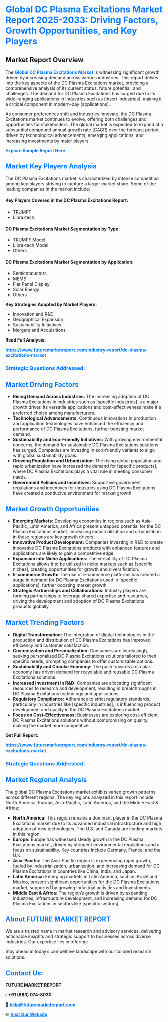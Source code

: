 <h1 style="color: #007BFF;">Global DC Plasma Excitations Market Report 2025-2033: Driving Factors, Growth Opportunities, and Key Players</h1>

<section id="overview">
<h2>Market Report Overview</h2>
<p>The <a href="https://www.futuremarketreport.com/industry-report/dc-plasma-excitations-market" style="color: #007BFF; text-decoration: none;"><strong>Global DC Plasma Excitations Market</strong></a> is witnessing significant growth, driven by increasing demand across various industries. This report delves into the key aspects of the DC Plasma Excitations market, providing a comprehensive analysis of its current status, future potential, and challenges. The demand for DC Plasma Excitations has surged due to its wide-ranging applications in industries such as [insert industries], making it a critical component in modern-day [applications].</p>
<p>As consumer preferences shift and industries innovate, the DC Plasma Excitations market continues to evolve, offering both challenges and opportunities for stakeholders. The global market is expected to expand at a substantial compound annual growth rate (CAGR) over the forecast period, driven by technological advancements, emerging applications, and increasing investments by major players.</p>
</section>

<section id="overview">
<p><a href="https://www.futuremarketreport.com/request-sample/reportId=55891" style="color: #007BFF; text-decoration: none;"><strong>Explore Sample Report Here</strong></a></p>
</section>

<section id="key-players">
<h2 style="color: #007BFF;">Market Key Players Analysis</h2>
<p>The DC Plasma Excitations market is characterized by intense competition among key players striving to capture a larger market share. Some of the leading companies in the market include:</p>
<h4>Key Players Covered in the DC Plasma Excitations Report:</h4>
<ul><li>TRUMPF</li><li>Libra-tech</li></ul>
<h4>DC Plasma Excitations Market Segmentation by Type:</h4>
<ul><li>TRUMPF Model</li><li>Libra-tech Model</li><li>Others</li></ul>

<h4>DC Plasma Excitations Market Segmentation by Application:</h4>
<ul><li>Semiconductors</li><li>MEMS</li><li>Flat Panel Display</li><li>Solar Energy</li><li>Others</li></ul>
<p><strong>Key Strategies Adopted by Market Players:</strong></p>
<ul>
<li>Innovation and R&D</li>
<li>Geographical Expansion</li>
<li>Sustainability Initiatives</li>
<li>Mergers and Acquisitions</li>
</ul>
</section>

<section>
<p><strong>Read Full Analysis: </strong></p><a href="https://www.futuremarketreport.com/industry-report/dc-plasma-excitations-market" style="color: #007BFF; text-decoration: none;"><strong>https://www.futuremarketreport.com/industry-report/dc-plasma-excitations-market</strong></a>
<h3 style="color: #007BFF;">Strategic Questions Addressed:</h3>
</section>

<section id="driving-factors">
<h2 style="color: #007BFF;">Market Driving Factors</h2>
<ul>
<li><strong>Rising Demand Across Industries:</strong> The increasing adoption of DC Plasma Excitations in industries such as [specific industries] is a major growth driver. Its versatile applications and cost-effectiveness make it a preferred choice among manufacturers.</li>
<li><strong>Technological Advancements:</strong> Continuous innovations in production and application technologies have enhanced the efficiency and performance of DC Plasma Excitations, further boosting market demand.</li>
<li><strong>Sustainability and Eco-Friendly Initiatives:</strong> With growing environmental concerns, the demand for sustainable DC Plasma Excitations solutions has surged. Companies are investing in eco-friendly variants to align with global sustainability goals.</li>
<li><strong>Growing Population and Urbanization:</strong> The rising global population and rapid urbanization have increased the demand for [specific products], where DC Plasma Excitations plays a vital role in meeting consumer needs.</li>
<li><strong>Government Policies and Incentives:</strong> Supportive government regulations and incentives for industries using DC Plasma Excitations have created a conducive environment for market growth.</li>
</ul>
</section>

<section id="growth-opportunities">
<h2 style="color: #007BFF;">Market Growth Opportunities</h2>
<ul>
<li><strong>Emerging Markets:</strong> Developing economies in regions such as Asia-Pacific, Latin America, and Africa present untapped potential for the DC Plasma Excitations market. Increasing industrialization and urbanization in these regions are key growth drivers.</li>
<li><strong>Innovative Product Development:</strong> Companies investing in R&D to create innovative DC Plasma Excitations products with enhanced features and applications are likely to gain a competitive edge.</li>
<li><strong>Expansion into Niche Applications:</strong> The versatility of DC Plasma Excitations allows it to be utilized in niche markets such as [specific niches], creating opportunities for growth and diversification.</li>
<li><strong>E-commerce Growth:</strong> The rise of e-commerce platforms has created a surge in demand for DC Plasma Excitations used in [specific applications], further boosting market growth.</li>
<li><strong>Strategic Partnerships and Collaborations:</strong> Industry players are forming partnerships to leverage shared expertise and resources, driving the development and adoption of DC Plasma Excitations products globally.</li>
</ul>
</section>

<section id="trending-factors">
<h2 style="color: #007BFF;">Market Trending Factors</h2>
<ul>
<li><strong>Digital Transformation:</strong> The integration of digital technologies in the production and distribution of DC Plasma Excitations has improved efficiency and customer satisfaction.</li>
<li><strong>Customization and Personalization:</strong> Consumers are increasingly seeking personalized DC Plasma Excitations solutions tailored to their specific needs, prompting companies to offer customizable options.</li>
<li><strong>Sustainability and Circular Economy:</strong> The push towards a circular economy has driven demand for recyclable and reusable DC Plasma Excitations solutions.</li>
<li><strong>Increased Investment in R&D:</strong> Companies are allocating significant resources to research and development, resulting in breakthroughs in DC Plasma Excitations technology and applications.</li>
<li><strong>Regulatory Compliance:</strong> Adherence to strict regulatory standards, particularly in industries like [specific industries], is influencing product development and quality in the DC Plasma Excitations market.</li>
<li><strong>Focus on Cost-Effectiveness:</strong> Businesses are exploring cost-efficient DC Plasma Excitations solutions without compromising on quality, making the market more competitive.</li>
</ul>
</section>

<section>
<p><strong>Get Full Report: </strong></p><a href="https://www.futuremarketreport.com/industry-report/dc-plasma-excitations-market" style="color: #007BFF; text-decoration: none;"><strong>https://www.futuremarketreport.com/industry-report/dc-plasma-excitations-market</strong></a>
<h3 style="color: #007BFF;">Strategic Questions Addressed:</h3>
</section>


<section id="regional-analysis">
<h2 style="color: #007BFF;">Market Regional Analysis</h2>
<p>The global DC Plasma Excitations market exhibits varied growth patterns across different regions. The key regions analyzed in this report include North America, Europe, Asia-Pacific, Latin America, and the Middle East & Africa:</p>
<ul>
<li><strong>North America:</strong> This region remains a dominant player in the DC Plasma Excitations market due to its advanced industrial infrastructure and high adoption of new technologies. The U.S. and Canada are leading markets in this region.</li>
<li><strong>Europe:</strong> Europe has witnessed steady growth in the DC Plasma Excitations market, driven by stringent environmental regulations and a focus on sustainability. Key countries include Germany, France, and the U.K.</li>
<li><strong>Asia-Pacific:</strong> The Asia-Pacific region is experiencing rapid growth, fueled by industrialization, urbanization, and increasing demand for DC Plasma Excitations in countries like China, India, and Japan.</li>
<li><strong>Latin America:</strong> Emerging markets in Latin America, such as Brazil and Mexico, present significant opportunities for the DC Plasma Excitations market, supported by growing industrial activities and investments.</li>
<li><strong>Middle East & Africa:</strong> The region’s growth is driven by expanding industries, infrastructure development, and increasing demand for DC Plasma Excitations in sectors like [specific sectors].</li>
</ul>
</section>

<footer>
<h2 style="color: #007BFF;">About FUTURE MARKET REPORT</h2>
<p>We are a trusted name in market research and advisory services, delivering actionable insights and strategic support to businesses across diverse industries. Our expertise lies in offering:</p>

<p>Stay ahead in today’s competitive landscape with our tailored research solutions.</p>

<h2 style="color: #007BFF;">Contact Us:</h2>
<p><strong>FUTURE MARKET REPORT</strong></p>
<p>📞 <strong>+91 (883) 074-8030</strong></p>
<p>📧 <strong><a href="mailto:help@futuremarketreport.com" style="color: #007BFF;">help@futuremarketreport.com</a></strong></p>
<p>🌐 <strong><a href="https://www.futuremarketreport.com/" style="color: #007BFF;">Visit Our Website</a></strong></p>
</footer>
